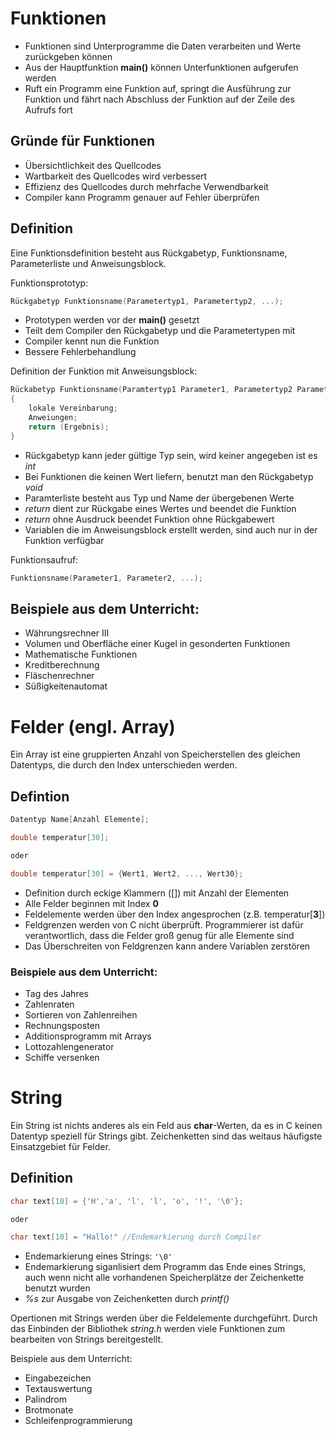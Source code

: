 # Funktionen

* Funktionen sind Unterprogramme die Daten verarbeiten und Werte zurückgeben können
* Aus der Hauptfunktion __main()__ können Unterfunktionen aufgerufen werden
* Ruft ein Programm eine Funktion auf, springt die Ausführung zur Funktion und fährt nach Abschluss der Funktion auf der Zeile des Aufrufs fort

## Gründe für Funktionen

* Übersichtlichkeit des Quellcodes
* Wartbarkeit des Quellcodes wird verbessert
* Effizienz des Quellcodes durch mehrfache Verwendbarkeit
* Compiler kann Programm genauer auf Fehler überprüfen

## Definition

Eine Funktionsdefinition besteht aus Rückgabetyp, Funktionsname, Parameterliste und Anweisungsblock.

Funktionsprototyp:
```c
Rückgabetyp Funktionsname(Parametertyp1, Parametertyp2, ...);
```
* Prototypen werden vor der __main()__ gesetzt
* Teilt dem Compiler den Rückgabetyp und die Parametertypen mit
* Compiler kennt nun die Funktion
* Bessere Fehlerbehandlung

Definition der Funktion mit Anweisungsblock:
```c
Rückabetyp Funktionsname(Paramtertyp1 Parameter1, Parametertyp2 Parameter2, ...)
{
    lokale Vereinbarung;
    Anweiungen;
    return (Ergebnis);
}
```
* Rückgabetyp kann jeder gültige Typ sein, wird keiner angegeben ist es _int_
* Bei Funktionen die keinen Wert liefern, benutzt man den Rückgabetyp _void_
* Paramterliste besteht aus Typ und Name der übergebenen Werte
* _return_ dient zur Rückgabe eines Wertes und beendet die Funktion
* _return_ ohne Ausdruck beendet Funktion ohne Rückgabewert
* Variablen die im Anweisungsblock erstellt werden, sind auch nur in der Funktion verfügbar

Funktionsaufruf:

```c
Funktionsname(Parameter1, Parameter2, ...);
```

## Beispiele aus dem Unterricht:

* Währungsrechner III
* Volumen und Oberfläche einer Kugel in gesonderten Funktionen
* Mathematische Funktionen
* Kreditberechnung
* Fläschenrechner
* Süßigkeitenautomat


# Felder (engl. Array)

Ein Array ist eine gruppierten Anzahl von Speicherstellen des gleichen  Datentyps, die durch den Index unterschieden werden.

## Defintion

```c
Datentyp Name[Anzahl Elemente]; 

double temperatur[30];

oder

double temperatur[30] = {Wert1, Wert2, ..., Wert30};
```
* Definition durch eckige Klammern ([]) mit Anzahl der Elementen
* Alle Felder beginnen mit Index __0__
* Feldelemente werden über den Index angesprochen (z.B. temperatur[__3__])
* Feldgrenzen werden von C nicht überprüft. Programmierer ist dafür verantwortlich, dass die Felder groß genug für alle Elemente sind
* Das Überschreiten von Feldgrenzen kann andere Variablen zerstören

### Beispiele aus dem Unterricht:

* Tag des Jahres
* Zahlenraten
* Sortieren von Zahlenreihen
* Rechnungsposten
* Additionsprogramm mit Arrays
* Lottozahlengenerator
* Schiffe versenken

# String

Ein String ist nichts anderes als ein Feld aus __char__-Werten, da es in C keinen Datentyp speziell für Strings gibt. Zeichenketten sind das weitaus häufigste Einsatzgebiet für Felder.

## Definition

```c
char text[10] = {'H','a', 'l', 'l', 'o', '!', '\0'};

oder 

char text[10] = "Hallo!" //Endemarkierung durch Compiler
```
* Endemarkierung eines Strings: ``` '\0' ```
* Endemarkierung siganlisiert dem Programm das Ende eines Strings, auch wenn nicht alle vorhandenen Speicherplätze der Zeichenkette benutzt wurden
* _%s_ zur Ausgabe von Zeichenketten durch _printf()_

Opertionen mit Strings werden über die Feldelemente durchgeführt.
Durch das Einbinden der Bibliothek _string.h_ werden viele Funktionen zum bearbeiten von Strings bereitgestellt.

Beispiele aus dem Unterricht:

* Eingabezeichen
* Textauswertung
* Palindrom
* Brotmonate 
* Schleifenprogrammierung
